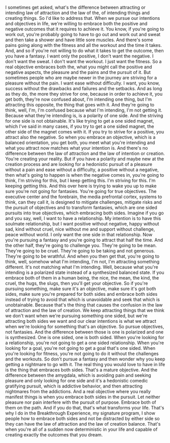  I sometimes get asked, what's the difference between attracting or intending law of attraction and the law of the, of intending things and creating things. So I'd like to address that. When we pursue our intentions and objectives in life, we're willing to embrace both the positive and negative outcomes that it requires to achieve it. You know, if you're going to work out, you're probably going to have to go out and work out and sweat and then take a shower and have little sore muscles. And there's some pains going along with the fitness and all the workout and the time it takes. And, and so if you're not willing to do what it takes to get the outcome, then you have a fantasy. I want only the positive, I don't want the negative. I don't want the sweat. I don't want the workout. I just want the fitness. So a real objective embraces both the, what you might call the positive and negative aspects, the pleasure and the pains and the pursuit of it. But sometimes people who are maybe newer in the journey are striving for a pleasure without the pain. I want ease without difficulty. I want, you know, success without the drawbacks and failures and the setbacks. And as long as they do, the more they strive for one, because in order to achieve it, you get both, they're now confused about, I'm intending one thing, but I'm attracting this opposite, the thing that goes with it. And they're going to think, well, I'm, I'm confused because what I'm intending, I'm not getting it. Because what they're intending is, is a polarity of one side. And the striving for one side is not obtainable. It's like trying to get a one sided magnet, which I've said in many cases, if you try to get a one sided magnet, the other side of the magnet comes with it. If you try to strive for a positive, you attract also the negative. So when you embrace an objective, which is a balanced orientation, you get both, you meet what you're intending and what you attract now matches what your intention is. And there's no difference between the law of attraction and the law of intention or creation. You're creating your reality. But if you have a polarity and maybe new at the creation process and are looking for a hedonistic pursuit of a pleasure without a pain and ease without a difficulty, a positive without a negative, then what's going to happen is when the negative comes in, you're going to think, I'm striving for this, but I keep getting this. I'm striving for this. I'm keeping getting this. And this over here is trying to wake you up to make sure you're not going for fantasies. You're going for true objectives. The executive center and the forebrain, the media prefrontal cortex, systems to think, can they call it, is designed to mitigate challenges, mitigate risks and the pursuit of objectives and to transform fantasies, which are one sided pursuits into true objectives, which embracing both sides. Imagine if you go and you say, well, I want to have a relationship. My intention is to have this soulmate relationship, but I want positive without negative, happy without sad, kind without cruel, nice without me and support without challenge, peace without world. I only want the one side in that relationship. Now you're pursuing a fantasy and you're going to attract that half the time. And the other half, they're going to challenge you. They're going to be mean. They're going to be cruel. They're going to be taking and not generous. They're going to be wrathful. And when you then get that, you're going to think, well, somehow what I'm intending, I'm not, I'm attracting something different. It's not matching what I'm intending. Well, because what you're intending is a polarized state instead of a synthesized balanced state. If you embrace both of them in a human being, the nice, the mean, the kind, the cruel, the hugs, the slugs, then you'll get your objective. So if you're pursuing something, make sure it's an objective, make sure it's got both sides, make sure you're prepared for both sides and embrace both sides instead of trying to avoid that which is unavoidable and seek that which is unobtainable. Because that's the thing that causes the confusion in the law of attraction and the law of creation. We keep attracting things that we think we don't want when we're pursuing something one sided, but we're attracting both sides we want and our clear intentions is what we attract when we're looking for something that's an objective. So pursue objectives, not fantasies. And the difference between those is one is polarized and one is synthesized. One is one sided, one is both sided. When you're looking for a relationship, you're not going to get a one sided relationship. When you're looking for a goal, you're not going to get a goal that's one sided. When you're looking for fitness, you're not going to do it without the challenges and the workouts. So don't pursue a fantasy and then wonder why you keep getting a nightmare to go with it. The real thing you would love to have in life is the thing that embraces both sides. That's a mature objective. And the difference between the amygdala, which is avoiding pain and seeking pleasure and only looking for one side and it's a hedonistic comedic gratifying pursuit, which is addictive behavior, and then attracting nightmares from the addictions. And a real objective where you really manifest things is when you embrace both sides in the pursuit. Let neither pleasure nor pain interfere with the pursuit of purpose. Embrace both of them on the path. And if you do that, that's what transforms your life. That's why I do in the Breakthrough Experience, my signature program, I show people how to embrace both sides and not be distracted by either side so they can have the law of attraction and the law of creation balance. That's when you're all of a sudden now deterministic in your life and capable of creating exactly the outcomes that you dream.